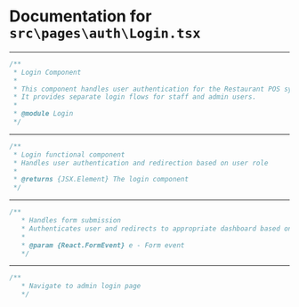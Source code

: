 # Documentation for `src\pages\auth\Login.tsx`

---
```ts
/**
 * Login Component
 * 
 * This component handles user authentication for the Restaurant POS system.
 * It provides separate login flows for staff and admin users.
 * 
 * @module Login
 */
```

---
```ts
/**
 * Login functional component
 * Handles user authentication and redirection based on user role
 * 
 * @returns {JSX.Element} The login component
 */
```

---
```ts
/**
   * Handles form submission
   * Authenticates user and redirects to appropriate dashboard based on user role
   * 
   * @param {React.FormEvent} e - Form event
   */
```

---
```ts
/**
   * Navigate to admin login page
   */
```
